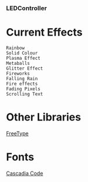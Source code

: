 ### LEDController

# Current Effects
```
Rainbow
Solid Colour
Plasma Effect
Metaballs
Glitter Effect
Fireworks
Falling Rain
Fire effects
Fading Pixels
Scrolling Text
```

# Other Libraries
[FreeType](https://freetype.org/index.html)

# Fonts
[Cascadia Code](https://github.com/microsoft/cascadia-code/)
